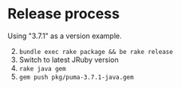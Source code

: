 # Release process

Using "3.7.1" as a version example.

2. `bundle exec rake package && be rake release`
3. Switch to latest JRuby version
4. `rake java gem`
5. `gem push pkg/puma-3.7.1-java.gem`
